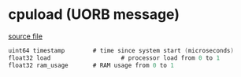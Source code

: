 # cpuload (UORB message)



[source file](https://github.com/PX4/PX4-Autopilot/blob/release/1.13/msg/cpuload.msg)

```c
uint64 timestamp		# time since system start (microseconds)
float32 load                    # processor load from 0 to 1
float32 ram_usage		# RAM usage from 0 to 1

```
